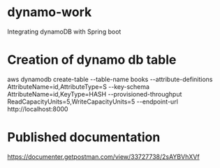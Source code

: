 # dynamo-work
Integrating dynamoDB with Spring boot

# Creation of dynamo db table
aws dynamodb create-table --table-name books --attribute-definitions AttributeName=id,AttributeType=S --key-schema AttributeName=id,KeyType=HASH --provisioned-throughput ReadCapacityUnits=5,WriteCapacityUnits=5 --endpoint-url http://localhost:8000

# Published documentation
https://documenter.getpostman.com/view/33727738/2sAYBVhXVf

